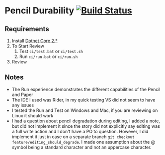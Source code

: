 # Pencil Durability [![Build Status](https://travis-ci.org/Agies/Pencil-Durability-CSharp.svg?branch=dev)](https://travis-ci.org/Agies/Pencil-Durability-CSharp)

## Requirements
1) Install [Dotnet Core 2.*](https://dotnet.microsoft.com/download)
1) To Start Review
    1) Test `ci/test.bat` or `ci/test.sh`
    1) Run `ci/run.bat` or `ci/run.sh`
1) Review

## Notes
* The Run experience demonstrates the different capabilities of the Pencil and Paper 
* The IDE I used was Rider, in my quick testing VS did not seem to have any issues
* I tested the Run and Test on Windows and Mac, if you are reviewing on Linux it should work
* I had a question about pencil degradation during editing, I added a note, but did not implement it
since the story did not explicitly say editing was a full write action and I don't have a PO to question.
However, I did implement it just in case on a separate branch `git checkout feature/editing_should_degrade`. I made one assumption about
the @ symbol being a standard character and not an uppercase character.  
